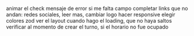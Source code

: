 animar el check
mensaje de error si me falta campo completar
links que no andan: redes sociales, leer mas, 
cambiar logo
hacer responsive
elegir colores
zod
ver el layout cuando hago el loading, que no haya saltos
verificar al momento de crear el turno, si el horario no fue ocupado